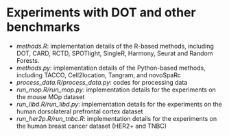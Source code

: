 # Experiments with DOT and other benchmarks

* _methods.R_: implementation details of the R-based methods, including DOT, CARD, RCTD, SPOTlight, SingleR, Harmony, Seurat and Random Forests.
* _methods.py_: implementation details of the Python-based methods, including TACCO, Cell2location, Tangram, and novoSpaRc
* _process_data.R/process_data.py_: codes for processing data
* _run_mop.R/run_mop.py_: implementation details for the experiments on the mouse MOp dataset
* _run_libd.R/run_libd.py_: implementation details for the experiments on the human dorsolateral prefrontal cortex dataset
* _run_her2p.R/run_tnbc.R_: implementation details for the experiments on the human breast cancer dataset (HER2+ and TNBC)
